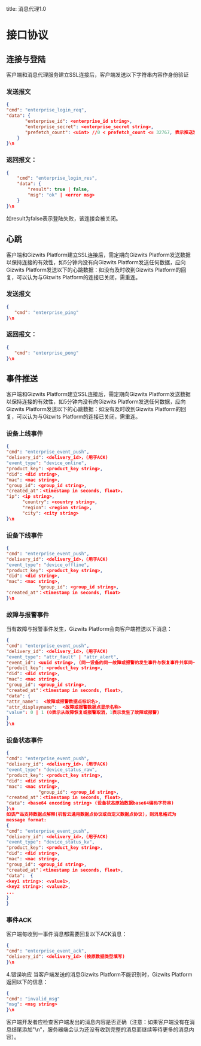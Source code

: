 title:   消息代理1.0


# 接口协议

## 连接与登陆
客户端和消息代理服务建立SSL连接后，客户端发送以下字符串内容作身份验证

### 发送报文
```json
{
"cmd": "enterprise_login_req", 
"data": {
       "enterprise_id": <enterprise_id string>, 
       "enterprise_secret": <enterprise_secret string>,
       "prefetch_count": <uint> //0 < prefetch_count <= 32767, 表示推送没有ACK的消息的最大个数，建议值为5)
    }
}\n
```

### 返回报文：
```json
{
    "cmd": "enterprise_login_res", 
    "data": {
        "result": true | false, 
        "msg": "ok" | <error msg>
    }
}\n
```
如result为false表示登陆失败，该连接会被关闭。


## 心跳
客户端和Gizwits Platform建立SSL连接后，需定期向Gizwits Platform发送数据以保持连接的有效性，如5分钟内没有向Gizwits Platform发送任何数据，应向Gizwits Platform发送以下的心跳数据：如没有及时收到Gizwits Platform的回复，可以认为与Gizwits Platform的连接已关闭，需重连。

### 发送报文
```json
{
   "cmd": "enterprise_ping"
}\n
```

### 返回报文：
```json
{
   "cmd": "enterprise_pong"
}\n
```



## 事件推送
客户端和Gizwits Platform建立SSL连接后，需定期向Gizwits Platform发送数据以保持连接的有效性，如5分钟内没有向Gizwits Platform发送任何数据，应向Gizwits Platform发送以下的心跳数据：如没有及时收到Gizwits Platform的回复，可以认为与Gizwits Platform的连接已关闭，需重连。

### 设备上线事件
```json
{
"cmd": "enterprise_event_push",
"delivery_id": <delivery_id>，(用于ACK)
"event_type": "device_online",
"product_key": <product_key string>,
"did": <did string>,
"mac": <mac string>,
"group_id": <group_id string>,
"created_at"：<timestamp in seconds, float>，
"ip": <ip string>,
      "country": <country string>,
      "region": <region string>,
      "city": <city string>
}\n
```

### 设备下线事件
```json
{
"cmd": "enterprise_event_push",
"delivery_id": <delivery_id>，(用于ACK)
"event_type": "device_offline",
"product_key": <product_key string>,
"did": <did string>,
"mac": <mac string>,
            "group_id": <group_id string>,
"created_at"：<timestamp in seconds, float>
}\n
```

### 故障与报警事件
当有故障与报警事件发生，Gizwits Platform会向客户端推送以下消息：
```json
{
"cmd": "enterprise_event_push",
"delivery_id": <delivery_id>，(用于ACK)
"event_type": "attr_fault" | "attr_alert",
"event_id": <uuid string>, (同一设备的同一故障或报警的发生事件与恢复事件共享同一事件id)
"product_key": <product_key string>,
"did": <did string>,
"mac": <mac string>,
"group_id": <group_id string>,
"created_at"：<timestamp in seconds, float>, 
"data": {
"attr_name":  <故障或报警数据点标识名>,
"attr_displayname":  <故障或报警数据点显示名称>
"value": 0 | 1 (0表示从故障恢复或报警取消，1表示发生了故障或报警)
}
}\n
```

### 设备状态事件
```json
{
"cmd": "enterprise_event_push",
"delivery_id": <delivery_id>，(用于ACK)
"event_type": "device_status_raw",
"product_key": <product_key string>,
"did": <did string>,
"mac": <mac string>,
            "group_id": <group_id string>,
"created_at"：<timestamp in seconds, float>, 
"data": <base64 encoding string> (设备状态原始数据base64编码字符串)
}\n
如该产品支持数据点解释(机智云通用数据点协议或自定义数据点协议)，则消息格式为
message format: 
{
"cmd": "enterprise_event_push",
"delivery_id": <delivery_id>，(用于ACK)
"event_type": "device_status_kv",
"product_key": <product_key string>,
"did": <did string>,
"mac": <mac string>,
"group_id": <group_id string>,
"created_at"：<timestamp in seconds, float>,
"data":  {
<key1 string>: <value1>,
<key2 string>: <value2>,
...
}
}
```

### 事件ACK

客户端每收到一事件消息都需要回复以下ACK消息：
```json
{
"cmd": "enterprise_event_ack",
"delivery_id": <delivery_id> (按原数据类型填写)
}\n
```

4.错误响应
当客户端发送的消息Gizwits Platform不能识别时，Gizwits Platform返回以下的信息：
```json
{
"cmd": "invalid_msg"
"msg": <msg string>
}\n
```
客户端开发者应检查客户端发出的消息内容是否正确（注意：如果客户端没有在消息结尾添加"\n"，服务器端会认为还没有收到完整的消息而继续等待更多的消息内容）。





